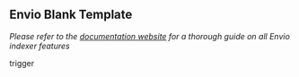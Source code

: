 ## Envio Blank Template

*Please refer to the [documentation website](https://docs.envio.dev) for a thorough guide on all Envio indexer features*

trigger
